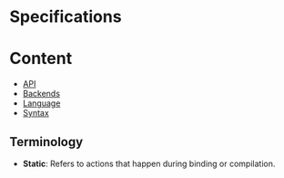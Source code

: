 Specifications
==============

# Content
- [API](./API.md)
- [Backends](./BACKENDS.md)
- [Language](./LANGUAGE.md)
- [Syntax](./SYNTAX.md)

## Terminology
- **Static**: Refers to actions that happen during binding or compilation.